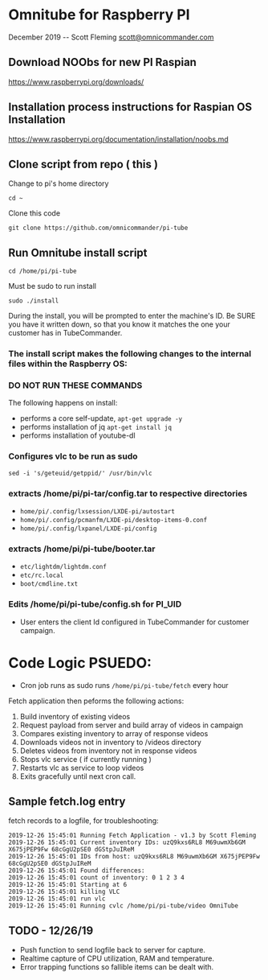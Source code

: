 
# Omnitube for Raspberry PI 
December 2019 -- Scott Fleming scott@omnicommander.com

## Download NOObs for new PI Raspian
https://www.raspberrypi.org/downloads/

## Installation process instructions for Raspian OS Installation
https://www.raspberrypi.org/documentation/installation/noobs.md


## Clone script from repo ( this ) 

Change to pi's home directory

`cd ~` 

Clone this code

`git clone https://github.com/omnicommander/pi-tube`

## Run Omnitube install script
`cd /home/pi/pi-tube`

Must be sudo to run install 

`sudo ./install`

During the install, you will be prompted to enter the machine's ID. Be SURE you have it written down, so that you know it matches the one your customer has in TubeCommander. 

### The install script makes the following changes to the internal files within the Raspberry OS:
### DO NOT RUN THESE COMMANDS 

The following happens on install: 

* performs a core self-update, `apt-get upgrade -y`
* performs installation of jq `apt-get install jq`
* performs installation of youtube-dl 

### Configures vlc to be run as sudo 
`sed -i 's/geteuid/getppid/' /usr/bin/vlc`

### extracts /home/pi/pi-tar/config.tar to respective directories
* `home/pi/.config/lxsession/LXDE-pi/autostart`
* `home/pi/.config/pcmanfm/LXDE-pi/desktop-items-0.conf`
* `home/pi/.config/lxpanel/LXDE-pi/config`

### extracts /home/pi/pi-tube/booter.tar
* `etc/lightdm/lightdm.conf`
* `etc/rc.local`
* `boot/cmdline.txt`

### Edits /home/pi/pi-tube/config.sh for PI_UID
* User enters the client Id configured in TubeCommander for customer campaign.


# Code Logic PSUEDO:
* Cron job runs as sudo runs `/home/pi/pi-tube/fetch` every hour
 
 Fetch application then peforms the following actions:

 1. Build inventory of existing videos
 2. Request payload from server and build array of videos in campaign
 3. Compares existing inventory to array of response videos 
 4. Downloads videos not in inventory to /videos directory
 5. Deletes videos from inventory not in response videos
 6. Stops vlc service ( if currently running )
 7. Restarts vlc as service to loop videos
 8. Exits gracefully until next cron call.

 ## Sample fetch.log entry
 fetch records to a logfile, for troubleshooting:  

 ```
 2019-12-26 15:45:01 Running Fetch Application - v1.3 by Scott Fleming
2019-12-26 15:45:01 Current inventory IDs: uzQ9kxs6RL8 M69uwmXb6GM X675jPEP9Fw 68cGgU2pSE0 dGStpJuIReM
2019-12-26 15:45:01 IDs from host: uzQ9kxs6RL8 M69uwmXb6GM X675jPEP9Fw 68cGgU2pSE0 dGStpJuIReM
2019-12-26 15:45:01 Found differences: 
2019-12-26 15:45:01 count of inventory: 0 1 2 3 4
2019-12-26 15:45:01 Starting at 6
2019-12-26 15:45:01 killing VLC
2019-12-26 15:45:01 run vlc
2019-12-26 15:45:01 Running cvlc /home/pi/pi-tube/video OmniTube
```

## TODO - 12/26/19
* Push function to send logfile back to server for capture.
* Realtime capture of CPU utilization, RAM and temperature.
* Error trapping functions so fallible items can be dealt with. 

